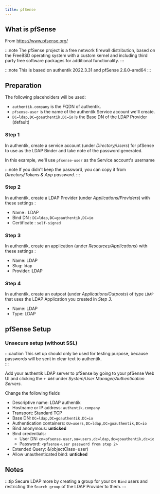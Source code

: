```yaml
---
title: pfSense
---
```


## What is pfSense

From https://www.pfsense.org/

:::note
The pfSense project is a free network firewall distribution, based on the FreeBSD operating system with a custom kernel and including third party free software packages for additional functionality.
:::

:::note
This is based on authentik 2022.3.31 and pfSense 2.6.0-amd64
:::

## Preparation

The following placeholders will be used:

- `authentik.company` is the FQDN of authentik.
- `pfsense-user` is the name of the authentik Service account we'll create.
- `DC=ldap,DC=goauthentik,DC=io` is the Base DN of the LDAP Provider (default)


### Step 1

In authentik, create a service account (under _Directory/Users_) for pfSense to use as the LDAP Binder and take note of the password generated.

In this example, we'll use `pfsense-user` as the Service account's username

:::note
If you didn't keep the password, you can copy it from _Directory/Tokens & App password_.
:::


### Step 2

In authentik, create a LDAP Provider (under _Applications/Providers_) with these settings :
- Name : LDAP
- Bind DN : `DC=ldap,DC=goauthentik,DC=io`
- Certificate : `self-signed`

### Step 3

In authentik, create an application (under _Resources/Applications_) with these settings :

- Name: LDAP
- Slug: ldap
- Provider: LDAP

### Step 4

In authentik, create an outpost (under _Applications/Outposts_) of type `LDAP` that uses the LDAP Application you created in _Step 3_.

- Name: LDAP
- Type: LDAP

## pfSense Setup

### Unsecure setup (without SSL)

:::caution
This set up should only be used for testing purpose, because passwords will be sent in clear text to authentik.  
:::

Add your authentik LDAP server to pfSense by going to your pfSense Web UI and clicking the `+ Add` under _System/User Manager/Authentication Servers_.

Change the following fields

- Descriptive name: LDAP authentik
- Hostname or IP address: `authentik.company`
- Transport: Standard TCP
- Base DN: `DC=ldap,DC=goauthentik,DC=io`
- Authentication containers: `OU=users,DC=ldap,DC=goauthentik,DC=io`
- Bind anonymous: **unticked**
- Bind credentials:
  - User DN: `cn=pfsense-user,ou=users,dc=ldap,dc=goauthentik,dc=io`
  - Password: `<pfsense-user password from step 2>`
- Extended Query: &(objectClass=user)
- Allow unauthenticated bind: **unticked**


## Notes

:::tip
Secure LDAP more by creating a group for your `DN Bind` users and restricting the `Search group` of the LDAP Provider to them.
:::